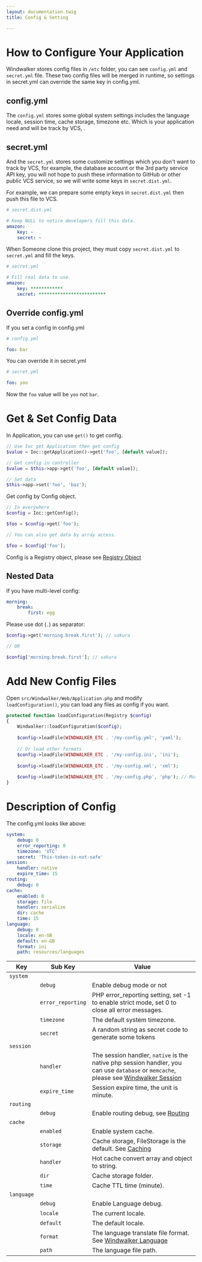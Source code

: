 ```yaml
---
layout: documentation.twig
title: Config & Setting

---
```


# How to Configure Your Application

Windwalker stores config files in `/etc` folder, you can see `config.yml` and `secret.yml` file. These two config files will be merged
in runtime, so settings in secret.yml can override the same key in config.yml.

## config.yml

The `config.yml` stores some global system settings includes the language locale, session time, cache storage, timezone etc. 
Which is your application need and will be track by VCS, .

## secret.yml

And the `secret.yml` stores some customize settings which you don't want to track by VCS, for example, the database account
or the 3rd party service API key, you will not hope to push these information to GitHub or other public VCS service, so we will
write some keys in `secret.dist.yml`.

For example, we can prepare some empty keys in `secret.dist.yml` then push this file to VCS.

``` yaml
# secret.dist.yml

# Keep NULL to notice developers fill this data. 
amazon:
    key: ~
    secret: ~
```

When Someone clone this project, they must copy `secret.dist.yml` to `secret.yml` and fill the keys.

``` yaml
# secret.yml

# Fill real data to use.
amazon:
    key: ************
    secret: *************************
```

## Override config.yml

If you set a config in config.yml

``` yaml
# config.yml

foo: bar
```

You can override it in secret.yml

``` yaml
# secret.yml

foo: yoo
```

Now the `foo` value will be `yoo` not `bar`.


# Get & Set Config Data

In Application, you can use `get()` to get config.

``` php
// Use Ioc get Application then get config
$value = Ioc::getApplication()->get('foo', [default value]);
```

``` php
// Get config in controller
$value = $this->app->get('foo', [default value]);

// Set data
$this->app->set('foo', 'baz');
```

Get config by Config object.

``` php
// In everywhere
$config = Ioc::getConfig();

$foo = $config->get('foo');

// You can also get data by array access.

$foo = $config['foo'];
```

Config is a Registry object, please see [Registry Object](../more/registry.html)

## Nested Data

If you have multi-level config:

``` yaml
morning:
    break:
        first: egg
```

Please use dot (`.`) as separator:

``` php
$config->get('morning.break.first'); // sakura

// OR

$config['morning.break.first']; // sakura
```

# Add New Config Files

Open `src/Windwalker/Web/Application.php` and modify `loadConfiguration()`, you can load any files as config if you want.

``` php
protected function loadConfiguration(Registry $config)
{
    Windwalker::loadConfiguration($config);
    
    $config->loadFile(WINDWALKER_ETC . '/my-config.yml', 'yaml');
    
    // Or load other formats
    $config->loadFile(WINDWALKER_ETC . '/my-config.ini', 'ini');
    
    $config->loadFile(WINDWALKER_ETC . '/my-config.xml', 'xml');
    
    $config->loadFile(WINDWALKER_ETC . '/my-config.php', 'php'); // Must return array
}
```

# Description of Config

The config.yml looks like above:

``` yaml
system:
    debug: 0
    error_reporting: 0
    timezone: 'UTC'
    secret: 'This-token-is-not-safe'
session:
    handler: native
    expire_time: 15
routing:
    debug: 0
cache:
    enabled: 0
    storage: file
    handler: serialize
    dir: cache
    time: 15
language:
    debug: 0
    locale: en-GB
    default: en-GB
    format: ini
    path: resources/languages
```

| Key | Sub Key | Value |
| -------- | -- | -- |
| `system` | | |
| | `debug` | Enable debug mode or not |
| | `error_reporting` | PHP error_reporting setting, set -1 to enable strict mode, set 0 to close all error messages. |
| | `timezone` | The default system timezone. |
| | `secret` | A random string as secret code to generate some tokens |
| `session` | |  |
| | `handler` | The session handler, `native` is the native php session handler, you can use `database` or `memcache`, please see [Windwalker Session](https://github.com/ventoviro/windwalker/tree/master/src/Session#windwalker-session) |
| | `expire_time` | Session expire time, the unit is minute. |
| `routing` | |  |
| | `debug` | Enable routing debug, see [Routing](./documentation/mvc/uri-route-building.html) |
| `cache` | | |
| | `enabled` | Enable system cache. |
| | `storage` | Cache storage, FileStorage is the default. See [Caching](./documentation/more/caching.html) |
| | `handler` | Hot cache convert array and object to string. |
| | `dir` | Cache storage folder. |
| | `time` | Cache TTL time (minute). |
| `language` | |  |
| | `debug` | Enable Language debug. |
| | `locale` | The current locale. |
| | `default` | The default locale. |
| | `format` | The language translate file format. See [Windwalker Language](https://github.com/ventoviro/windwalker/tree/master/src/Language) |
| | `path` | The language file path. |


